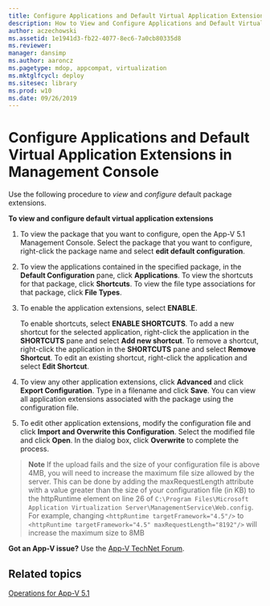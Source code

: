 ```yaml
---
title: Configure Applications and Default Virtual Application Extensions in Management Console
description: How to View and Configure Applications and Default Virtual Application Extensions by Using the Management Console
author: aczechowski
ms.assetid: 1e1941d3-fb22-4077-8ec6-7a0cb80335d8
ms.reviewer: 
manager: dansimp
ms.author: aaroncz
ms.pagetype: mdop, appcompat, virtualization
ms.mktglfcycl: deploy
ms.sitesec: library
ms.prod: w10
ms.date: 09/26/2019
---
```


# 	Configure Applications and Default Virtual Application Extensions in Management Console

Use the following procedure to *view* and *configure* default package extensions.

**To view and configure default virtual application extensions**

1.  To view the package that you want to configure, open the App-V 5.1 Management Console. Select the package that you want to configure, right-click the package name and select **edit default configuration**.

2.  To view the applications contained in the specified package, in the **Default Configuration** pane, click **Applications**. To view the shortcuts for that package, click **Shortcuts**. To view the file type associations for that package, click **File Types**.

3.  To enable the application extensions, select **ENABLE**.

    To enable shortcuts, select **ENABLE SHORTCUTS**. To add a new shortcut for the selected application, right-click the application in the **SHORTCUTS** pane and select **Add new shortcut**. To remove a shortcut, right-click the application in the **SHORTCUTS** pane and select **Remove Shortcut**. To edit an existing shortcut, right-click the application and select **Edit Shortcut**.

4.  To view any other application extensions, click **Advanced** and click **Export Configuration**. Type in a filename and click **Save**. You can view all application extensions associated with the package using the configuration file.

5.  To edit other application extensions, modify the configuration file and click **Import and Overwrite this Configuration**. Select the modified file and click **Open**. In the dialog box, click **Overwrite** to complete the process.

>**Note** If the upload fails and the size of your configuration file is above 4MB, you will need to increase the maximum file size allowed by the server. This can be done by adding the maxRequestLength attribute with a value greater than the size of your configuration file (in KB) to the httpRuntime element on line 26 of `C:\Program Files\Microsoft Application Virtualization Server\ManagementService\Web.config`.  
For example, changing `<httpRuntime targetFramework="4.5"/>` to `<httpRuntime targetFramework="4.5" maxRequestLength="8192"/>` will increase the maximum size to 8MB


**Got an App-V issue?** Use the [App-V TechNet Forum](https://social.technet.microsoft.com/Forums/home?forum=mdopappv).

## Related topics


[Operations for App-V 5.1](operations-for-app-v-51.md)

 

 





